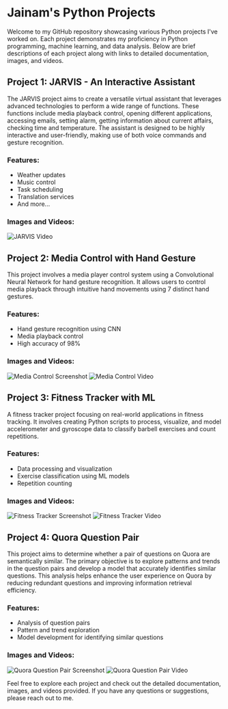 # Jainam's Python Projects

Welcome to my GitHub repository showcasing various Python projects I've worked on. Each project demonstrates my proficiency in Python programming, machine learning, and data analysis. Below are brief descriptions of each project along with links to detailed documentation, images, and videos.

## Project 1: JARVIS - An Interactive Assistant
The JARVIS project aims to create a versatile virtual assistant that leverages advanced technologies to perform a wide range of functions. These functions include media playback control, opening different applications, accessing emails, setting alarm, getting information about current affairs, checking time and temperature. The assistant is designed to be highly interactive and user-friendly, making use of both voice commands and gesture recognition.

### Features:
- Weather updates
- Music control
- Task scheduling
- Translation services
- And more...

### Images and Videos:
![JARVIS Video](https://github.com/jainam0037/JARVIS--Python-project)

## Project 2: Media Control with Hand Gesture
This project involves a media player control system using a Convolutional Neural Network for hand gesture recognition. It allows users to control media playback through intuitive hand movements using 7 distinct hand gestures.

### Features:
- Hand gesture recognition using CNN
- Media playback control
- High accuracy of 98%

### Images and Videos:
![Media Control Screenshot](path_to_image)
![Media Control Video](path_to_video)

## Project 3: Fitness Tracker with ML
A fitness tracker project focusing on real-world applications in fitness tracking. It involves creating Python scripts to process, visualize, and model accelerometer and gyroscope data to classify barbell exercises and count repetitions.

### Features:
- Data processing and visualization
- Exercise classification using ML models
- Repetition counting

### Images and Videos:
![Fitness Tracker Screenshot](path_to_image)
![Fitness Tracker Video](path_to_video)

## Project 4: Quora Question Pair
This project aims to determine whether a pair of questions on Quora are semantically similar. The primary objective is to explore patterns and trends in the question pairs and develop a model that accurately identifies similar questions. This analysis helps enhance the user experience on Quora by reducing redundant questions and improving information retrieval efficiency.

### Features:
- Analysis of question pairs
- Pattern and trend exploration
- Model development for identifying similar questions

### Images and Videos:
![Quora Question Pair Screenshot](path_to_image)
![Quora Question Pair Video](path_to_video)

Feel free to explore each project and check out the detailed documentation, images, and videos provided. If you have any questions or suggestions, please reach out to me.
